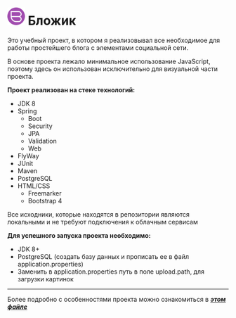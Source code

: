 # <img src="https://github.com/Crimscon/MVC/blob/master/src/main/resources/static/img/logo.png" width="40px"> Бложик

Это учебный проект, в котором я реализовывал все необходимое для работы
простейшего блога с элементами социальной сети. 

В основе проекта лежало минимальное использование JavaScript, поэтому 
здесь он использован исключительно для визуальной части проекта. 

**Проект реализован на стеке технологий:**
* JDK 8
* Spring
    * Boot
    * Security
    * JPA
    * Validation
    * Web
* FlyWay
* JUnit
* Maven
* PostgreSQL
* HTML/CSS
   * Freemarker
   * Bootstrap 4

Все исходники, которые находятся в репозитории являются локальными 
и не требуют подключения к облачным сервисам

**Для успешного запуска проекта необходимо:**
* JDK 8+ 
* PostgreSQL (создать базу данных и прописать ее 
в файл application.properties)
* Заменить в application.properties 
путь в поле upload.path, для загрузки картинок

***

Более подробно с особенностями проекта можно ознакомиться в ***[этом файле](readme/Features.md)***
